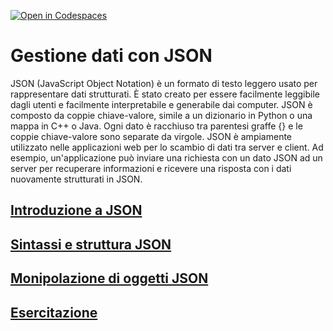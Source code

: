 [![Open in Codespaces](https://classroom.github.com/assets/launch-codespace-2972f46106e565e64193e422d61a12cf1da4916b45550586e14ef0a7c637dd04.svg)](https://classroom.github.com/open-in-codespaces?assignment_repo_id=17153821)
# Gestione dati con JSON

JSON (JavaScript Object Notation) è un formato di testo leggero usato per rappresentare dati strutturati. È stato creato per essere facilmente leggibile dagli utenti e facilmente interpretabile e generabile dai computer. JSON è composto da coppie chiave-valore, simile a un dizionario in Python o una mappa in C++ o Java. Ogni dato è racchiuso tra parentesi graffe {} e le coppie chiave-valore sono separate da virgole.
JSON è ampiamente utilizzato nelle applicazioni web per lo scambio di dati tra server e client. Ad esempio, un'applicazione può inviare una richiesta con un dato JSON ad un server per recuperare informazioni e ricevere una risposta con i dati nuovamente strutturati in JSON.

## [Introduzione a JSON](./_doc_/01_introduzione.md)

## [Sintassi e struttura JSON](./_doc_/02_sintassi_json.md)

## [Monipolazione di oggetti JSON](./_doc_/03_oggetti_json.md)

## [Esercitazione](./_doc_/06_esercitazione.md)
